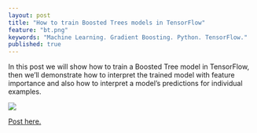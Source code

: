 ```yaml
---
layout: post
title: "How to train Boosted Trees models in TensorFlow"
feature: "bt.png"
keywords: "Machine Learning. Gradient Boosting. Python. TensorFlow."
published: true
---
```

In this post we will show how to train a Boosted Tree model in TensorFlow, then we’ll demonstrate how to interpret the trained model with feature importance and also how to interpret a model’s predictions for individual examples.

![](https://cdn-images-1.medium.com/max/800/1*7hb3q9t_-lMJydHwP1IG9g.gif)

[Post here.](https://medium.com/tensorflow/how-to-train-boosted-trees-models-in-tensorflow-ca8466a53127)
